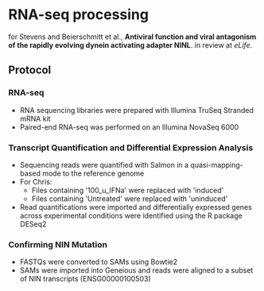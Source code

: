 # RNA-seq processing
for Stevens and Beierschmitt et al., <b>Antiviral function and viral antagonism of the rapidly evolving dynein activating adapter NINL</b>. in review at <i>eLife</i>.

## Protocol

### RNA-seq
- RNA sequencing libraries were prepared with Illumina TruSeq Stranded mRNA kit
- Paired-end RNA-seq was performed on an Illumina NovaSeq 6000


### Transcript Quantification and Differential Expression Analysis
- Sequencing reads were quantified with Salmon in a quasi-mapping-based mode to the reference genome
- For Chris:
    - Files containing '100_u_IFNa' were replaced with 'induced'
    - Files containing 'Untreated' were replaced with 'uninduced'
- Read quantifications were imported and differentially expressed genes across experimental conditions were identified using the R package DESeq2

### Confirming NIN Mutation
- FASTQs were converted to SAMs using Bowtie2
- SAMs were imported into Geneious and reads were aligned to a subset of NIN transcripts (ENSG00000100503)
